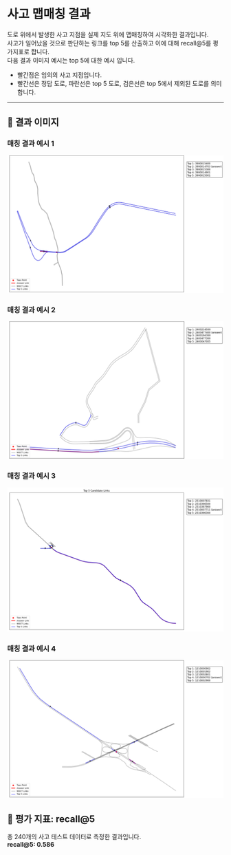 # 사고 맵매칭 결과

도로 위에서 발생한 사고 지점을 실제 지도 위에 맵매칭하여 시각화한 결과입니다.  
사고가 일어났을 것으로 판단하는 링크를 top 5를 산출하고 이에 대해 recall@5를 평가지표로 합니다.  
다음 결과 이미지 예시는 top 5에 대한 예시 입니다.  

- 빨간점은 임의의 사고 지점입니다.  
- 빨간선은 정답 도로, 파란선은 top 5 도로, 검은선은 top 5에서 제외된 도로를 의미합니다.  
---

## 📍 결과 이미지

### 매칭 결과 예시 1
![Case 1](assets/case1.png)

### 매칭 결과 예시 2
![Case 2](assets/case2.png)

### 매칭 결과 예시 3
![Case 3](assets/case3.png)

### 매칭 결과 예시 4
![Case 4](assets/case4.png)

## 📍 평가 지표: recall@5

총 240개의 사고 테스트 데이터로 측정한 결과입니다.  
**recall@5: 0.586**
